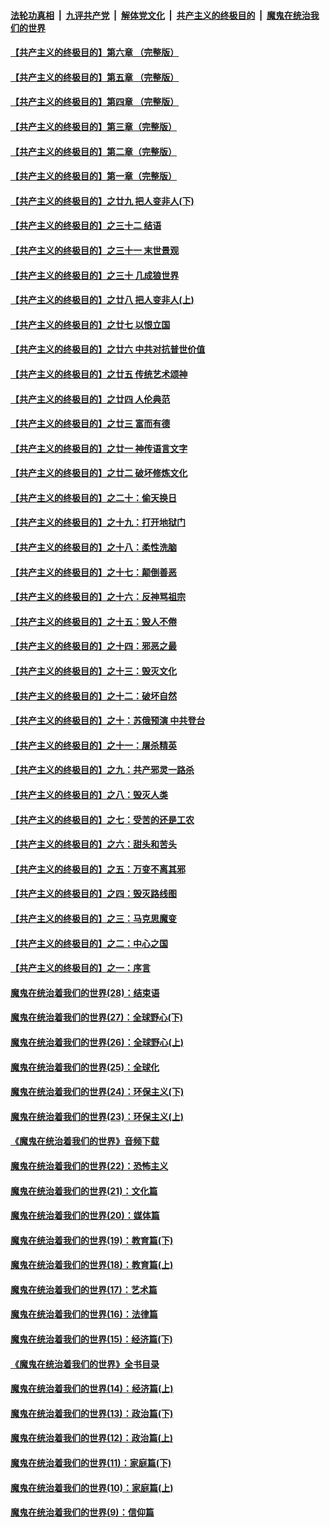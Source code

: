 

####  [法轮功真相](../../../../basic/blob/master/README.md?t=06271631) &nbsp;|&nbsp; [九评共产党](../../../../9ping.md/blob/master/README.md?t=06271631) &nbsp;|&nbsp; [解体党文化](../../../../jtdwh.md/blob/master/README.md?t=06271631)  &nbsp;|&nbsp; [共产主义的终极目的](../../../../gczydzjmd.md/blob/master/README.md?t=06271631) &nbsp;|&nbsp; [魔鬼在统治我们的世界](../../../../mgztzwmdsj.md/blob/master/README.md?t=06271631) 

#### [【共产主义的终极目的】第六章 （完整版）](../pages/nsc422/n11428913.md?t=06271631) 

#### [【共产主义的终极目的】第五章 （完整版）](../pages/nsc422/n11428912.md?t=06271631) 

#### [【共产主义的终极目的】第四章 （完整版）](../pages/nsc422/n11428907.md?t=06271631) 

#### [【共产主义的终极目的】第三章（完整版）](../pages/nsc422/n11428848.md?t=06271631) 

#### [【共产主义的终极目的】第二章（完整版）](../pages/nsc422/n11428831.md?t=06271631) 

#### [【共产主义的终极目的】第一章（完整版）](../pages/nsc422/n11417651.md?t=06271631) 

#### [【共产主义的终极目的】之廿九 把人变非人(下)](../pages/nsc422/n11344140.md?t=06271631) 

#### [【共产主义的终极目的】之三十二 结语](../pages/nsc422/n11360535.md?t=06271631) 

#### [【共产主义的终极目的】之三十一 末世景观](../pages/nsc422/n11351129.md?t=06271631) 

#### [【共产主义的终极目的】之三十 几成狼世界](../pages/nsc422/n11348280.md?t=06271631) 

#### [【共产主义的终极目的】之廿八 把人变非人(上)](../pages/nsc422/n11340492.md?t=06271631) 

#### [【共产主义的终极目的】之廿七 以恨立国](../pages/nsc422/n11336944.md?t=06271631) 

#### [【共产主义的终极目的】之廿六 中共对抗普世价值](../pages/nsc422/n11324785.md?t=06271631) 

#### [【共产主义的终极目的】之廿五 传统艺术颂神](../pages/nsc422/n11296396.md?t=06271631) 

#### [【共产主义的终极目的】之廿四 人伦典范](../pages/nsc422/n11296397.md?t=06271631) 

#### [【共产主义的终极目的】之廿三 富而有德](../pages/nsc422/n11283598.md?t=06271631) 

#### [【共产主义的终极目的】之廿一 神传语言文字](../pages/nsc422/n11263265.md?t=06271631) 

#### [【共产主义的终极目的】之廿二 破坏修炼文化](../pages/nsc422/n11245728.md?t=06271631) 

#### [【共产主义的终极目的】之二十：偷天换日](../pages/nsc422/n11238846.md?t=06271631) 

#### [【共产主义的终极目的】之十九：打开地狱门](../pages/nsc422/n11206376.md?t=06271631) 

#### [【共产主义的终极目的】之十八：柔性洗脑](../pages/nsc422/n11199994.md?t=06271631) 

#### [【共产主义的终极目的】之十七：颠倒善恶](../pages/nsc422/n11179782.md?t=06271631) 

#### [【共产主义的终极目的】之十六：反神骂祖宗](../pages/nsc422/n11166798.md?t=06271631) 

#### [【共产主义的终极目的】之十五：毁人不倦](../pages/nsc422/n11166792.md?t=06271631) 

#### [【共产主义的终极目的】之十四：邪恶之最](../pages/nsc422/n11150249.md?t=06271631) 

#### [【共产主义的终极目的】之十三：毁灭文化](../pages/nsc422/n11135227.md?t=06271631) 

#### [【共产主义的终极目的】之十二：破坏自然](../pages/nsc422/n11135214.md?t=06271631) 

#### [【共产主义的终极目的】之十：苏俄预演 中共登台](../pages/nsc422/n11118424.md?t=06271631) 

#### [【共产主义的终极目的】之十一：屠杀精英](../pages/nsc422/n11118442.md?t=06271631) 

#### [【共产主义的终极目的】之九：共产邪灵一路杀](../pages/nsc422/n11114139.md?t=06271631) 

#### [【共产主义的终极目的】之八：毁灭人类](../pages/nsc422/n11108503.md?t=06271631) 

#### [【共产主义的终极目的】之七：受苦的还是工农](../pages/nsc422/n11101809.md?t=06271631) 

#### [【共产主义的终极目的】之六：甜头和苦头](../pages/nsc422/n11096971.md?t=06271631) 

#### [【共产主义的终极目的】之五：万变不离其邪](../pages/nsc422/n11091285.md?t=06271631) 

#### [【共产主义的终极目的】之四：毁灭路线图](../pages/nsc422/n11086284.md?t=06271631) 

#### [【共产主义的终极目的】之三：马克思魔变](../pages/nsc422/n11061941.md?t=06271631) 

#### [【共产主义的终极目的】之二：中心之国](../pages/nsc422/n11047728.md?t=06271631) 

#### [【共产主义的终极目的】之一：序言](../pages/nsc422/n11086077.md?t=06271631) 

#### [魔鬼在统治着我们的世界(28)：结束语](../pages/nsc422/n10936246.md?t=06271631) 

#### [魔鬼在统治着我们的世界(27)：全球野心(下)](../pages/nsc422/n10928319.md?t=06271631) 

#### [魔鬼在统治着我们的世界(26)：全球野心(上)](../pages/nsc422/n10900318.md?t=06271631) 

#### [魔鬼在统治着我们的世界(25)：全球化](../pages/nsc422/n10788205.md?t=06271631) 

#### [魔鬼在统治着我们的世界(24)：环保主义(下)](../pages/nsc422/n10695307.md?t=06271631) 

#### [魔鬼在统治着我们的世界(23)：环保主义(上)](../pages/nsc422/n10688613.md?t=06271631) 

#### [《魔鬼在统治着我们的世界》音频下载](../pages/nsc422/n10635553.md?t=06271631) 

#### [魔鬼在统治着我们的世界(22)：恐怖主义](../pages/nsc422/n10614727.md?t=06271631) 

#### [魔鬼在统治着我们的世界(21)：文化篇](../pages/nsc422/n10597706.md?t=06271631) 

#### [魔鬼在统治着我们的世界(20)：媒体篇](../pages/nsc422/n10586579.md?t=06271631) 

#### [魔鬼在统治着我们的世界(19)：教育篇(下)](../pages/nsc422/n10564808.md?t=06271631) 

#### [魔鬼在统治着我们的世界(18)：教育篇(上)](../pages/nsc422/n10526970.md?t=06271631) 

#### [魔鬼在统治着我们的世界(17)：艺术篇](../pages/nsc422/n10499093.md?t=06271631) 

#### [魔鬼在统治着我们的世界(16)：法律篇](../pages/nsc422/n10485969.md?t=06271631) 

#### [魔鬼在统治着我们的世界(15)：经济篇(下)](../pages/nsc422/n10469975.md?t=06271631) 

#### [《魔鬼在统治着我们的世界》全书目录](../pages/nsc422/n10464261.md?t=06271631) 

#### [魔鬼在统治着我们的世界(14)：经济篇(上)](../pages/nsc422/n10457370.md?t=06271631) 

#### [魔鬼在统治着我们的世界(13)：政治篇(下)](../pages/nsc422/n10448270.md?t=06271631) 

#### [魔鬼在统治着我们的世界(12)：政治篇(上)](../pages/nsc422/n10444576.md?t=06271631) 

#### [魔鬼在统治着我们的世界(11)：家庭篇(下)](../pages/nsc422/n10440961.md?t=06271631) 

#### [魔鬼在统治着我们的世界(10)：家庭篇(上)](../pages/nsc422/n10435448.md?t=06271631) 

#### [魔鬼在统治着我们的世界(9)：信仰篇](../pages/nsc422/n10432159.md?t=06271631) 

